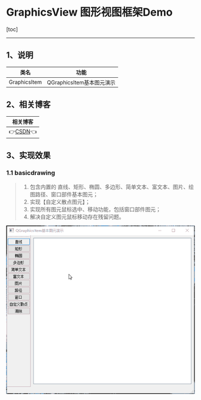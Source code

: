 # GraphicsView 图形视图框架Demo

[toc]

---

## 1、说明

|     类名     | 功能                      |
| :----------: | ------------------------- |
| GraphicsItem | QGraphicsItem基本图元演示 |

 


## 2、相关博客

|                           相关博客                           |
| :----------------------------------------------------------: |
| 👉[CSDN](https://blog.csdn.net/qq_43627907/category_12033351.html)👈 |



## 3、实现效果

### 1.1 basicdrawing

> 1. 包含内置的 直线、矩形、椭圆、多边形、简单文本、富文本、图片、绘图路径、窗口部件基本图元；
> 2. 实现【自定义散点图元】；
> 3. 实现所有图元鼠标选中、移动功能，包括窗口部件图元；
> 4. 解决自定义图元鼠标移动存在残留问题。

![GraphicsItem-tuya](GraphicsviewDemo.assets/GraphicsItem-tuya.gif)

